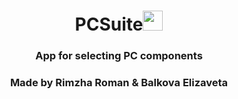 <h1 align="center">PCSuite<img src="https://user-images.githubusercontent.com/74038190/212257465-7ce8d493-cac5-494e-982a-5a9deb852c4b.gif" height="32"/></h1>
<h3 align="center">App for selecting PC components</h3>
<h3 align="center">Made by Rimzha Roman & Balkova Elizaveta</h3>
